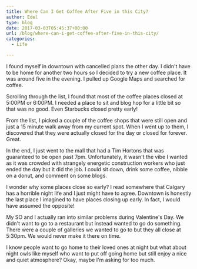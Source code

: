 ```yaml
---
title: Where Can I Get Coffee After Five in this City?
author: Edel
type: blog
date: 2017-03-03T05:45:37+00:00
url: /blog/where-can-i-get-coffee-after-five-in-this-city/
categories:
  - Life

---
```

I found myself in downtown with cancelled plans the other day. I didn't have to be home for another two hours so I decided to try a new coffee place. It was around five in the evening. I pulled up Google Maps and searched for coffee.

Scrolling through the list, I found that most of the coffee places closed at 5:00PM or 6:00PM. I needed a place to sit and blog hop for a little bit so that was no good. Even Starbucks closed pretty early!

From the list, I picked a couple of the coffee shops that were still open and just a 15 minute walk away from my current spot. When I went up to them, I discovered that they were actually closed for the day or closed for forever. Great.

In the end, I just went to the mall that had a Tim Hortons that was guaranteed to be open past 7pm. Unfortunately, it wasn't the vibe I wanted as it was crowded with strangely energetic construction workers who just ended the day but it did the job. I could sit down, drink some coffee, nibble on a donut, and comment on some blogs.

I wonder why some places close so early? I read somewhere that Calgary has a horrible night life and I just might have to agree. Downtown is honestly the last place I imagined to have places closing up early. In fact, I would have assumed the opposite!

My SO and I actually ran into similar problems during Valentine's Day. We didn't want to go to a restaurant but instead wanted to go do something. There were a couple of galleries we wanted to go to but they all close at 5:30pm. We would never make it there on time.

I know people want to go home to their loved ones at night but what about night owls like myself who want to put off going home but still enjoy a nice and quiet atmosphere? Okay, maybe I'm asking for too much.